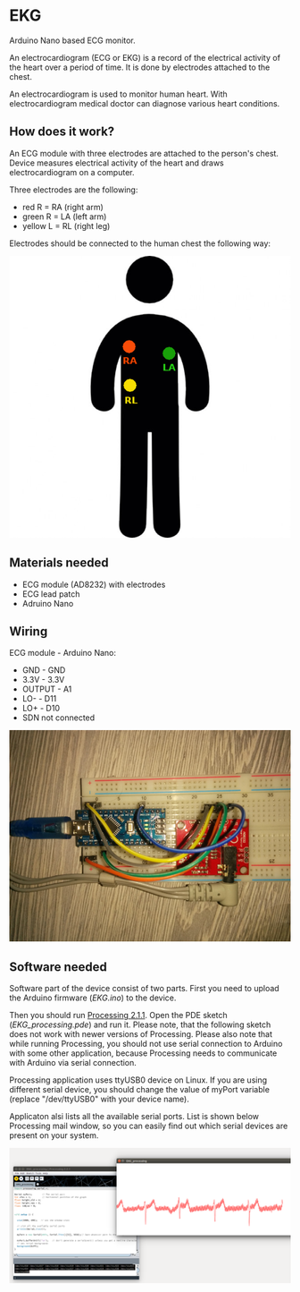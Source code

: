 # EKG
Arduino Nano based ECG monitor.

An electrocardiogram (ECG or EKG) is a record of the electrical activity of the heart over a period of time. It is done by electrodes attached to the chest.

An electrocardiogram is used to monitor human heart. With electrocardiogram medical doctor can diagnose various heart conditions.

## How does it work?
An ECG module with three electrodes are attached to the person's chest. Device measures electrical activity of the heart and draws electrocardiogram on a computer.

Three electrodes are the following:
 * red R = RA (right arm)
 * green R = LA (left arm)
 * yellow L = RL (right leg)

Electrodes should be connected to the human chest the following way:

![How to connecct ECK electrodes](EKG_electrode_connect.png)

## Materials needed
 * ECG module (AD8232) with electrodes
 * ECG lead patch
 * Adruino Nano

## Wiring
ECG module - Arduino Nano:
 * GND - GND
 * 3.3V - 3.3V
 * OUTPUT - A1
 * LO- - D11
 * LO+ - D10
 * SDN  not connected

![Arduino Nano based light source detector](Arduino_EKG.jpg)

## Software needed
Software part of the device consist of two parts. First you need to upload the Arduino firmware (*EKG.ino*) to the device.

Then you should run [Processing 2.1.1](https://processing.org/download/). Open the PDE sketch (*EKG_processing.pde*) and run it. Please note, that the following sketch does not work with newer versions of Processing. Please also note that while running Processing, you should not use serial connection to Arduino with some other application, because Processing needs to communicate with Arduino via serial connection.

Processing application uses ttyUSB0 device on Linux. If you are using different serial device, you should change the value of myPort variable (replace "/dev/ttyUSB0" with your device name).

Applicaton alsi lists all the available serial ports. List is shown below Processing mail window, so you can easily find out which serial devices are present on your system.

![Visualisation of electrocardiogram](Processing_EKG.png)
